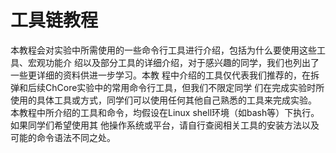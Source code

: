 # 工具链教程

本教程会对实验中所需使用的一些命令行工具进行介绍，包括为什么要使用这些工具、宏观功能介
绍以及部分工具的详细介绍，对于感兴趣的同学，我们也列出了一些更详细的资料供进一步学习。本教
程中介绍的工具仅代表我们推荐的，在拆弹和后续ChCore实验中的常用命令行工具，但我们不限定同学
们在完成实验时所使用的具体工具或方式，同学们可以使用任何其他自己熟悉的工具来完成实验。
本教程中所介绍的工具和命令，均假设在Linux shell环境（如bash等）下执行。如果同学们希望使用其
他操作系统或平台，请自行查阅相关工具的安装方法以及可能的命令语法不同之处。
